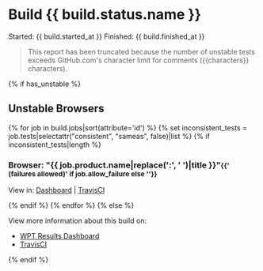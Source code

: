 # Build {{ build.status.name }}

Started: {{ build.started_at }}
Finished: {{ build.finished_at }}

> This report has been truncated because the number of unstable tests exceeds GitHub.com's character limit for comments ({{characters}} characters).


{% if has_unstable %}
<h2>Unstable Browsers</h2>
  {% for job in build.jobs|sort(attribute='id') %}
  {% set inconsistent_tests = job.tests|selectattr("consistent", "sameas", false)|list %}
  {% if inconsistent_tests|length %}
  <h3>Browser: "{{ job.product.name|replace(':', ' ')|title }}"<small>{{' (failures allowed)' if job.allow_failure else ''}}</small></h3>
  <p>View in: <a href="http://{{app_domain}}/job/{{job.number}}">Dashboard</a> |
      <a href="https://travis-ci.org/{{org_name}}/{{repo_name}}/jobs/{{job.id}}">TravisCI</a></p>
  {% endif %}
  {% endfor %}
{% else %}

View more information about this build on:

- [WPT Results Dashboard](http://{{app_domain}}/build/{{build.number}})
- [TravisCI](https://travis-ci.org/{{org_name}}/{{repo_name}}/builds/{{build.id}})

{% endif %}
